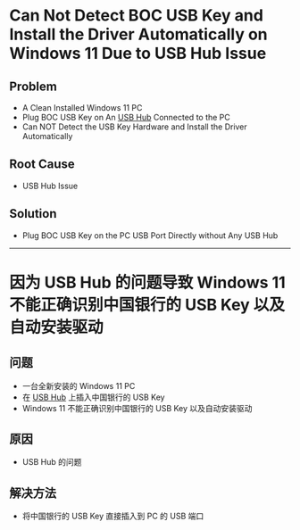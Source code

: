 # Can Not Detect BOC USB Key and Install the Driver Automatically on Windows 11 Due to USB Hub Issue

## Problem
* A Clean Installed Windows 11 PC
* Plug BOC USB Key on An [USB Hub](https://item.jd.com/2138009.html) Connected to the PC
* Can NOT Detect the USB Key Hardware and Install the Driver Automatically

## Root Cause
* USB Hub Issue

## Solution
* Plug BOC USB Key on the PC USB Port Directly without Any USB Hub

----------

# 因为 USB Hub 的问题导致 Windows 11 不能正确识别中国银行的 USB Key 以及自动安装驱动

## 问题
* 一台全新安装的 Windows 11 PC
* 在 [USB Hub](https://item.jd.com/2138009.html) 上插入中国银行的 USB Key
* Windows 11 不能正确识别中国银行的 USB Key 以及自动安装驱动

## 原因
* USB Hub 的问题

## 解决方法
* 将中国银行的 USB Key 直接插入到 PC 的 USB 端口
